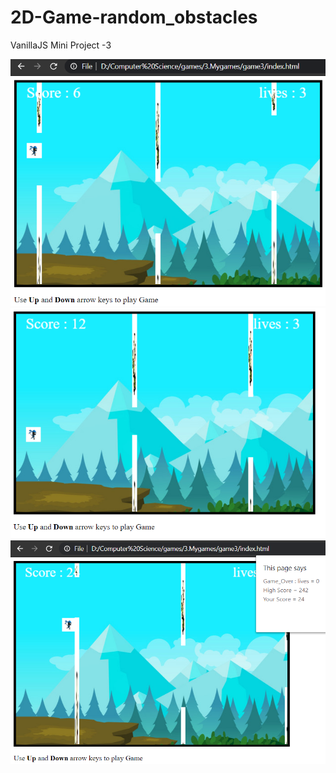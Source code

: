 # 2D-Game-random_obstacles
VanillaJS Mini Project -3

<p align="center">
<img src="https://github.com/Ramlanisagar/2D-Game-random_obstacles/blob/master/game-3.1.png">
<img src="https://github.com/Ramlanisagar/2D-Game-random_obstacles/blob/master/game-3.2.PNG">
<img src="https://github.com/Ramlanisagar/2D-Game-random_obstacles/blob/master/game-3.3.png">
</p>

